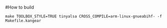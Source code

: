 #How to build
```
make TOOLBOX_STYLE=TRUE tinyalsa CROSS_COMPILE=arm-linux-gnueabihf- -f Makefile.kangear
```
